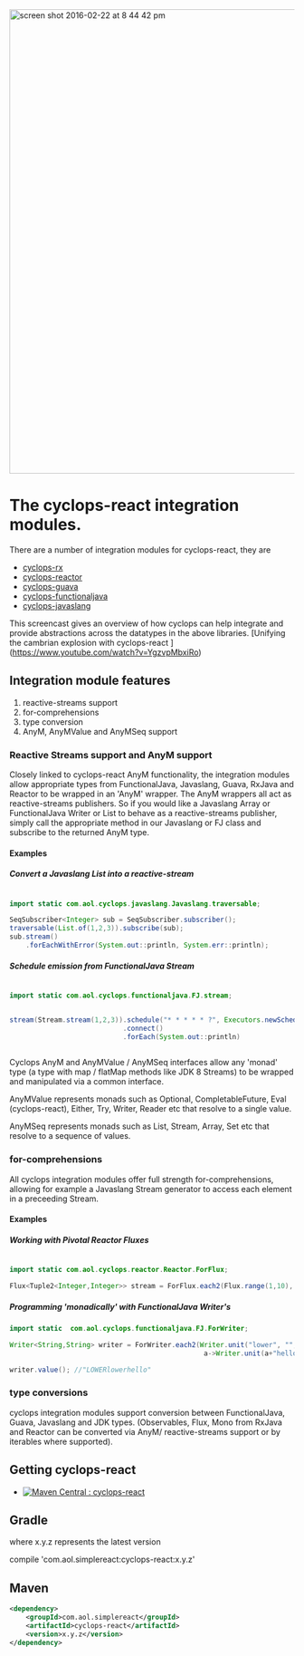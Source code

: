 <img width="820" alt="screen shot 2016-02-22 at 8 44 42 pm" src="https://cloud.githubusercontent.com/assets/9964792/13232030/306b0d50-d9a5-11e5-9706-d44d7731790d.png">

# The cyclops-react integration modules.

There are a number of integration modules for cyclops-react, they are

* [cyclops-rx](https://github.com/aol/cyclops/tree/master/cyclops-rx)
* [cyclops-reactor](https://github.com/aol/cyclops/tree/master/cyclops-reactor)
* [cyclops-guava](https://github.com/aol/cyclops/tree/master/cyclops-guava)
* [cyclops-functionaljava](https://github.com/aol/cyclops/tree/master/cyclops-functionaljava)
* [cyclops-javaslang](https://github.com/aol/cyclops/tree/master/cyclops-javaslang)

This screencast gives an overview of how cyclops can help integrate and provide abstractions across the datatypes in the above libraries. [Unifying the cambrian explosion with cyclops-react ] (https://www.youtube.com/watch?v=YgzvpMbxiRo)

## Integration module features

1. reactive-streams support
2. for-comprehensions
3. type conversion 
4. AnyM, AnyMValue and AnyMSeq support

### Reactive Streams support and AnyM support

Closely linked to cyclops-react AnyM functionality, the integration modules allow appropriate types from FunctionalJava, Javaslang, Guava, RxJava and Reactor to be wrapped in an 'AnyM' wrapper. The AnyM wrappers all act as reactive-streams publishers. So if you would like a Javaslang Array or FunctionalJava Writer or List to behave as a reactive-streams publisher, simply call the appropriate method in our Javaslang or FJ class and subscribe to the returned AnyM type.

#### Examples 

##### Convert a Javaslang List into a reactive-stream

```java

import static com.aol.cyclops.javaslang.Javaslang.traversable;

SeqSubscriber<Integer> sub = SeqSubscriber.subscriber();
traversable(List.of(1,2,3)).subscribe(sub);
sub.stream()
    .forEachWithError(System.out::println, System.err::println);
```

##### Schedule emission from  FunctionalJava Stream

```java

import static com.aol.cyclops.functionaljava.FJ.stream;


stream(Stream.stream(1,2,3)).schedule("* * * * * ?", Executors.newScheduledThreadPool(1))
							.connect()
							.forEach(System.out::println)
									
```

Cyclops AnyM and AnyMValue / AnyMSeq interfaces allow any 'monad' type (a type with map / flatMap methods like JDK 8 Streams) to be wrapped and manipulated via a common interface. 

AnyMValue represents monads such as Optional, CompletableFuture, Eval (cyclops-react), Either, Try, Writer, Reader etc that resolve to a single value.

AnyMSeq represents monads such as List, Stream, Array, Set etc that resolve to a sequence of values. 

### for-comprehensions

All cyclops integration modules offer full strength for-comprehensions, allowing for example a Javaslang Stream generator to access each element in a preceeding Stream.

#### Examples 

##### Working with Pivotal Reactor Fluxes

```java

import static com.aol.cyclops.reactor.Reactor.ForFlux;

Flux<Tuple2<Integer,Integer>> stream = ForFlux.each2(Flux.range(1,10), i->Flux.range(i, 10), Tuple::tuple);


```

##### Programming 'monadically' with FunctionalJava Writer's
```java
import static  com.aol.cyclops.functionaljava.FJ.ForWriter;

Writer<String,String> writer = ForWriter.each2(Writer.unit("lower", "", Monoid.stringMonoid),
												a->Writer.unit(a+"hello",Monoid.stringMonoid),(a,b)->a.toUpperCase() + b);

writer.value(); //"LOWERlowerhello"												
```

### type conversions

cyclops integration modules support conversion between FunctionalJava, Guava, Javaslang and JDK types. (Observables, Flux, Mono from RxJava and Reactor can be converted via AnyM/ reactive-streams support or by iterables where supported).

## Getting cyclops-react

* [![Maven Central : cyclops-react](https://maven-badges.herokuapp.com/maven-central/com.aol.simplereact/cyclops-react/badge.svg)](https://maven-badges.herokuapp.com/maven-central/com.aol.simple-react/cyclops-react)

## Gradle

where x.y.z represents the latest version

compile 'com.aol.simplereact:cyclops-react:x.y.z'

## Maven

```xml
<dependency>
    <groupId>com.aol.simplereact</groupId>
    <artifactId>cyclops-react</artifactId>
    <version>x.y.z</version>
</dependency>
```

